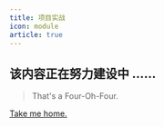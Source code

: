 ```yaml
---
title: 项目实战
icon: module
article: true
---
```


<!-- more -->

## 该内容正在努力建设中 ......

> That's a Four-Oh-Four.

[Take me home.](/blog/)
